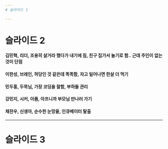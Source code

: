 ```yaml
---
# 슬라이드 1

---
```

# 슬라이드 2
#### 김민혁, 리더, 조용히 살거라 했다가 내기에 짐, 친구 집가서 놀기로 함.. 근데 주인이 없는 것이 단점
#### 이한성, 브레인, 허당인 것 같은데 똑똑함, 자고 일어나면 한살 더 먹기
#### 민두홍, 두목님, 가장 코딩을 잘함, 부하들 관리
#### 강민지, 시커, 아픔, 아프니까 부모님 만나러 가기
#### 채찬우, 신생아, 순수한 눈망울, 인큐베이터 탈출

---
# 슬라이드 3

